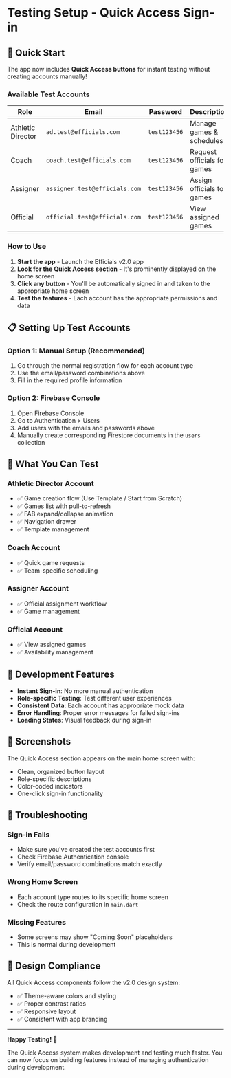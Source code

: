 # Testing Setup - Quick Access Sign-in

## 🚀 Quick Start

The app now includes **Quick Access buttons** for instant testing without creating accounts manually!

### Available Test Accounts

| Role | Email | Password | Description |
|------|-------|----------|-------------|
| Athletic Director | `ad.test@efficials.com` | `test123456` | Manage games & schedules |
| Coach | `coach.test@efficials.com` | `test123456` | Request officials for games |
| Assigner | `assigner.test@efficials.com` | `test123456` | Assign officials to games |
| Official | `official.test@efficials.com` | `test123456` | View assigned games |

### How to Use

1. **Start the app** - Launch the Efficials v2.0 app
2. **Look for the Quick Access section** - It's prominently displayed on the home screen
3. **Click any button** - You'll be automatically signed in and taken to the appropriate home screen
4. **Test the features** - Each account has the appropriate permissions and data

## 📋 Setting Up Test Accounts

### Option 1: Manual Setup (Recommended)

1. Go through the normal registration flow for each account type
2. Use the email/password combinations above
3. Fill in the required profile information

### Option 2: Firebase Console

1. Open Firebase Console
2. Go to Authentication > Users
3. Add users with the emails and passwords above
4. Manually create corresponding Firestore documents in the `users` collection

## 🎯 What You Can Test

### Athletic Director Account
- ✅ Game creation flow (Use Template / Start from Scratch)
- ✅ Games list with pull-to-refresh
- ✅ FAB expand/collapse animation
- ✅ Navigation drawer
- ✅ Template management

### Coach Account
- ✅ Quick game requests
- ✅ Team-specific scheduling

### Assigner Account
- ✅ Official assignment workflow
- ✅ Game management

### Official Account
- ✅ View assigned games
- ✅ Availability management

## 🔧 Development Features

- **Instant Sign-in**: No more manual authentication
- **Role-specific Testing**: Test different user experiences
- **Consistent Data**: Each account has appropriate mock data
- **Error Handling**: Proper error messages for failed sign-ins
- **Loading States**: Visual feedback during sign-in

## 📱 Screenshots

The Quick Access section appears on the main home screen with:
- Clean, organized button layout
- Role-specific descriptions
- Color-coded indicators
- One-click sign-in functionality

## 🐛 Troubleshooting

### Sign-in Fails
- Make sure you've created the test accounts first
- Check Firebase Authentication console
- Verify email/password combinations match exactly

### Wrong Home Screen
- Each account type routes to its specific home screen
- Check the route configuration in `main.dart`

### Missing Features
- Some screens may show "Coming Soon" placeholders
- This is normal during development

## 🎨 Design Compliance

All Quick Access components follow the v2.0 design system:
- ✅ Theme-aware colors and styling
- ✅ Proper contrast ratios
- ✅ Responsive layout
- ✅ Consistent with app branding

---

**Happy Testing!** 🎉

The Quick Access system makes development and testing much faster. You can now focus on building features instead of managing authentication during development.
